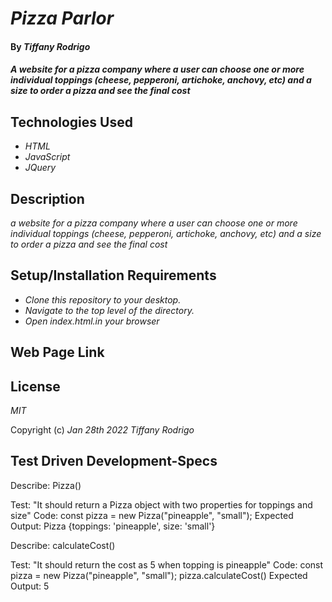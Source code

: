 # _Pizza Parlor_

#### By _**Tiffany Rodrigo**_

#### _A website for a pizza company where a user can choose one or more individual toppings (cheese, pepperoni, artichoke, anchovy, etc) and a size to order a pizza and see the final cost_

## Technologies Used

* _HTML_
* _JavaScript_
* _JQuery_


## Description

_a website for a pizza company where a user can choose one or more individual toppings (cheese, pepperoni, artichoke, anchovy, etc) and a size to order a pizza and see the final cost_

## Setup/Installation Requirements

* _Clone this repository to your desktop._
* _Navigate to the top level of the directory._
* _Open index.html.in your browser_

## Web Page Link




## License

_MIT_

Copyright (c) _Jan 28th 2022_ _Tiffany Rodrigo_


## Test Driven Development-Specs

Describe: Pizza()

Test: "It should return a Pizza object with two properties for toppings and size"
Code: const pizza = new Pizza("pineapple", "small");
Expected Output: Pizza {toppings: 'pineapple', size: 'small'}


Describe: calculateCost()

Test: "It should return the cost as 5 when topping is pineapple"
Code: const pizza = new Pizza("pineapple", "small");
pizza.calculateCost()
Expected Output: 5



